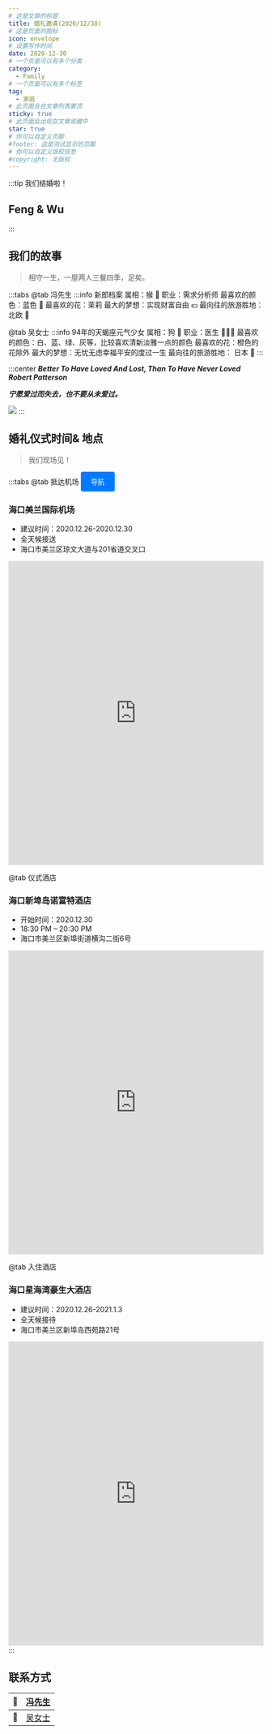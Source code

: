 ```yaml
---
# 这是文章的标题
title: 婚礼邀请(2020/12/30)
# 这是页面的图标
icon: envelope
# 设置写作时间
date: 2020-12-30
# 一个页面可以有多个分类
category:
  - Family
# 一个页面可以有多个标签
tag:
  - 家庭
# 此页面会在文章列表置顶
sticky: true
# 此页面会出现在文章收藏中
star: true
# 你可以自定义页脚
#footer: 这是测试显示的页脚
# 你可以自定义版权信息
#copyright: 无版权
---
```

:::tip 我们结婚啦！
## Feng & Wu
:::

## 我们的故事 

>相守一生，一屋两人三餐四季，足矣。

:::tabs 
@tab 冯先生
:::info 新郎档案
属相：猴 :monkey:
职业：需求分析师
最喜欢的颜色：蓝色 🔵
最喜欢的花：茉莉 
最大的梦想：实现财富自由 💴
最向往的旅游胜地：北欧 🏰

@tab 吴女士
:::info 94年的天蝎座元气少女
属相：狗 :dog:
职业：医生 👩🏻‍⚕
最喜欢的颜色：白、蓝、绿、灰等，比较喜欢清新淡雅一点的颜色
最喜欢的花：橙色的花除外
最大的梦想：无忧无虑幸福平安的度过一生
最向往的旅游胜地： 日本 :japan:
:::

:::center
***Better To Have Loved And Lost, Than To Have Never Loved***
***Robert Patterson***

***宁愿爱过而失去，也不要从未爱过。***

![](https://pan.4a1801.life/d/Onedrive-4A1801/%E4%B8%AA%E4%BA%BA%E5%BB%BA%E7%AB%99/assets/article/20201117%E7%BB%93%E5%A9%9A%E7%85%A7.jpg)
:::
## 婚礼仪式时间& 地点

> 我们现场见！

:::tabs 
@tab 抵达机场
<button type="button" style="padding: 10px 20px; background-color: #007bff; color: #fff; border: none; border-radius: 4px;" onclick="window.location.href='https://amap.com/place/B03820000A'">导航</button>


### 海口美兰国际机场
- 建议时间：2020.12.26-2020.12.30
- 全天候接送
- 海口市美兰区琼文大道与201省道交叉口

<iframe  
 width=100%
 height=600
 src="https://www.amap.com/search?query=%E6%B5%B7%E5%8F%A3%E7%BE%8E%E5%85%B0%E5%9B%BD%E9%99%85%E6%9C%BA%E5%9C%BA&city=440300&geoobj=114.260649%7C22.58395%7C114.268659%7C22.587818&zoom=17.5"  
 frameborder=0  
 allowfullscreen>
 </iframe>

@tab 仪式酒店

### 海口新埠岛诺富特酒店
- 开始时间：2020.12.30
- 18:30 PM – 20:30 PM
- 海口市美兰区新埠街道横沟二街6号

<iframe  
 width=100%
 height=600
 src="https://www.amap.com/place/B0FFIZJDQ6"  
 frameborder=0  
 allowfullscreen>
 </iframe>
 
@tab 入住酒店

### 海口星海湾豪生大酒店
- 建议时间：2020.12.26-2021.1.3
- 全天候接待
- 海口市美兰区新埠岛西苑路21号

<iframe  
 width=100%
 height=600
 src="https://amap.com/place/B03820OJQB"  
 frameborder=0  
 allowfullscreen>
 </iframe>
:::

## 联系方式

| 🤙    | <a href="tel:17503049257">冯先生</a>  |
| ---- | ------------------------------------- |
| 🤙    | <a href="tel:13642865881 ">吴女士</a> |

